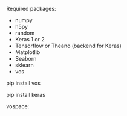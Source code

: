 Required packages:
- numpy
- h5py
- random
- Keras 1 or 2
- Tensorflow or Theano (backend for Keras)
- Matplotlib 
- Seaborn
- sklearn
- vos

pip install vos

pip install keras

vospace:

